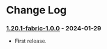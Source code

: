 # Change Log

### [1.20.1-fabric-1.0.0](https://github.com/KatatsumuriPan/BetterLineBreak/releases/tag/1.20.1-fabric-1.0.0) - 2024-01-29

- First release.
